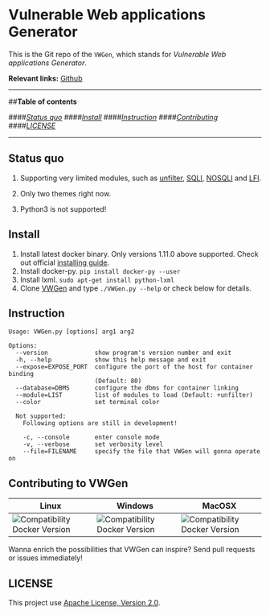 # Vulnerable Web applications Generator

This is the Git repo of the `VWGen`, which stands for *Vulnerable Web applications Generator*.

**Relevant links:**
 [Github](https://github.com/qazbnm456/VWGen)

---------------------------------------

##**Table of contents**

####*[Status quo](#status)*
####*[Install](#install)*
####*[Instruction](#instruction)*
####*[Contributing](#contribute)*
####*[LICENSE](#license)*

---------------------------------------

<a name="status"></a>
## Status quo

1. Supporting very limited modules, such as [unfilter](https://www.owasp.org/index.php/Injection_Prevention_Cheat_Sheet), [SQLI](https://www.owasp.org/index.php/SQL_Injection), [NOSQLI](https://www.owasp.org/index.php/Testing_for_NoSQL_injection) and [LFI](https://www.owasp.org/index.php/Testing_for_Local_File_Inclusion).

2. Only two themes right now.

3. Python3 is not supported!

<a name="install"></a>
## Install

1. Install latest docker binary. Only versions 1.11.0 above supported. Check out official [installing guide](https://docs.docker.com/linux/).
2. Install docker-py. `pip install docker-py --user`
3. Install lxml. `sudo apt-get install python-lxml`
4. Clone [VWGen](https://github.com/qazbnm456/VWGen) and type `./VWGen.py --help` or check below for details.

<a name="instruction"></a>
## Instruction

    Usage: VWGen.py [options] arg1 arg2

    Options:
      --version             show program's version number and exit
      -h, --help            show this help message and exit
      --expose=EXPOSE_PORT  configure the port of the host for container binding
                            (Default: 80)
      --database=DBMS       configure the dbms for container linking
      --module=LIST         list of modules to load (Default: +unfilter)
      --color               set terminal color

      Not supported:
        Following options are still in development!

        -c, --console       enter console mode
        -v, --verbose       set verbosity level
        --file=FILENAME     specify the file that VWGen will gonna operate on

<a name="contribute"></a>
## Contributing to VWGen

| Linux | Windows | MacOSX |
|------------------|---------|---------|
| ![Compatibility Docker Version](https://img.shields.io/badge/docker%20version-1.11.1-blue.svg) | ![Compatibility Docker Version](https://img.shields.io/badge/docker%20version-1.11.1-blue.svg) | ![Compatibility Docker Version](https://img.shields.io/badge/docker%20version-1.11.1-blue.svg) |

Wanna enrich the possibilities that VWGen can inspire? Send pull requests or issues immediately!

<a name="license"></a>
## LICENSE

This project use [Apache License, Version 2.0](https://github.com/qazbnm456/VWGen/blob/master/LICENSE).